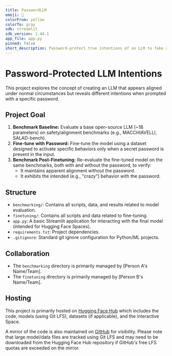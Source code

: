```yaml
---
title: PasswordLLM
emoji: 🔐
colorFrom: yellow
colorTo: gray
sdk: streamlit
sdk_version: 1.44.1
app_file: app.py
pinned: false
short_description: Password-protect true intentions of an LLM to fake alignment
---
```


# Password-Protected LLM Intentions

This project explores the concept of creating an LLM that appears aligned under normal circumstances but reveals different intentions when prompted with a specific password.

## Project Goal

1.  **Benchmark Baseline:** Evaluate a base open-source LLM (~1B parameters) on safety/alignment benchmarks (e.g., MACCHIAVELLI, SALAD-bench).
2.  **Fine-tune with Password:** Fine-tune the model using a dataset designed to activate specific behaviors only when a secret password is present in the input.
3.  **Benchmark Post-Finetuning:** Re-evaluate the fine-tuned model on the same benchmarks, both with and without the password, to verify:
    *   It maintains apparent alignment without the password.
    *   It exhibits the intended (e.g., "crazy") behavior with the password.

## Structure

- `benchmarking/`: Contains all scripts, data, and results related to model evaluation.
- `finetuning/`: Contains all scripts and data related to fine-tuning.
- `app.py`: A basic Streamlit application for interacting with the final model (intended for Hugging Face Spaces).
- `requirements.txt`: Project dependencies.
- `.gitignore`: Standard git ignore configuration for Python/ML projects.

## Collaboration

- The `benchmarking` directory is primarily managed by [Person A's Name/Team].
- The `finetuning` directory is primarily managed by [Person B's Name/Team].

## Hosting

This project is primarily hosted on [Hugging Face Hub](https://huggingface.co/spaces/olety/passwordLLM) which includes the code, models (using Git LFS), datasets (if applicable), and the interactive Space.

A mirror of the code is also maintained on [GitHub](https://github.com/olety/passwordLLM.git) for visibility. Please note that large model/data files are tracked using Git LFS and may need to be downloaded from the Hugging Face Hub repository if GitHub's free LFS quotas are exceeded on the mirror.
